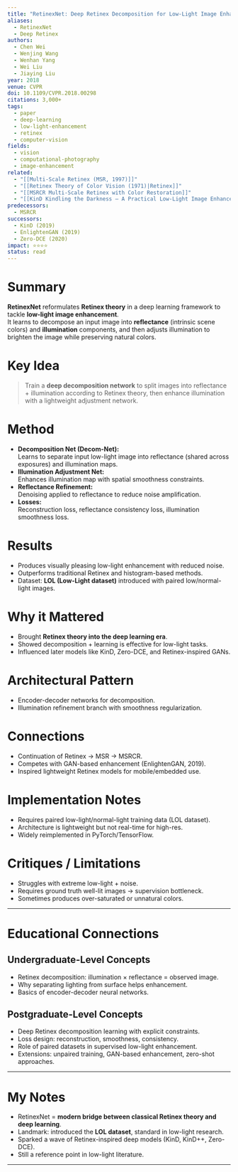 ```yaml
---
title: "RetinexNet: Deep Retinex Decomposition for Low-Light Image Enhancement (2018)"
aliases:
  - RetinexNet
  - Deep Retinex
authors:
  - Chen Wei
  - Wenjing Wang
  - Wenhan Yang
  - Wei Liu
  - Jiaying Liu
year: 2018
venue: CVPR
doi: 10.1109/CVPR.2018.00298
citations: 3,000+
tags:
  - paper
  - deep-learning
  - low-light-enhancement
  - retinex
  - computer-vision
fields:
  - vision
  - computational-photography
  - image-enhancement
related:
  - "[[Multi-Scale Retinex (MSR, 1997)]]"
  - "[[Retinex Theory of Color Vision (1971)|Retinex]]"
  - "[[MSRCR Multi-Scale Retinex with Color Restoration]]"
  - "[[KinD Kindling the Darkness — A Practical Low-Light Image Enhancer (2019)|KinD]]"
predecessors:
  - MSRCR
successors:
  - KinD (2019)
  - EnlightenGAN (2019)
  - Zero-DCE (2020)
impact: ⭐⭐⭐⭐
status: read
---
```


# Summary
**RetinexNet** reformulates **Retinex theory** in a deep learning framework to tackle **low-light image enhancement**.  
It learns to decompose an input image into **reflectance** (intrinsic scene colors) and **illumination** components, and then adjusts illumination to brighten the image while preserving natural colors.

# Key Idea
> Train a **deep decomposition network** to split images into reflectance + illumination according to Retinex theory, then enhance illumination with a lightweight adjustment network.

# Method
- **Decomposition Net (Decom-Net):**  
  Learns to separate input low-light image into reflectance (shared across exposures) and illumination maps.  
- **Illumination Adjustment Net:**  
  Enhances illumination map with spatial smoothness constraints.  
- **Reflectance Refinement:**  
  Denoising applied to reflectance to reduce noise amplification.  
- **Losses:**  
  Reconstruction loss, reflectance consistency loss, illumination smoothness loss.  

# Results
- Produces visually pleasing low-light enhancement with reduced noise.  
- Outperforms traditional Retinex and histogram-based methods.  
- Dataset: **LOL (Low-Light dataset)** introduced with paired low/normal-light images.  

# Why it Mattered
- Brought **Retinex theory into the deep learning era**.  
- Showed decomposition + learning is effective for low-light tasks.  
- Influenced later models like KinD, Zero-DCE, and Retinex-inspired GANs.  

# Architectural Pattern
- Encoder-decoder networks for decomposition.  
- Illumination refinement branch with smoothness regularization.  

# Connections
- Continuation of Retinex → MSR → MSRCR.  
- Competes with GAN-based enhancement (EnlightenGAN, 2019).  
- Inspired lightweight Retinex models for mobile/embedded use.  

# Implementation Notes
- Requires paired low-light/normal-light training data (LOL dataset).  
- Architecture is lightweight but not real-time for high-res.  
- Widely reimplemented in PyTorch/TensorFlow.  

# Critiques / Limitations
- Struggles with extreme low-light + noise.  
- Requires ground truth well-lit images → supervision bottleneck.  
- Sometimes produces over-saturated or unnatural colors.  

---

# Educational Connections

## Undergraduate-Level Concepts
- Retinex decomposition: illumination × reflectance = observed image.  
- Why separating lighting from surface helps enhancement.  
- Basics of encoder-decoder neural networks.  

## Postgraduate-Level Concepts
- Deep Retinex decomposition learning with explicit constraints.  
- Loss design: reconstruction, smoothness, consistency.  
- Role of paired datasets in supervised low-light enhancement.  
- Extensions: unpaired training, GAN-based enhancement, zero-shot approaches.  

---

# My Notes
- RetinexNet = **modern bridge between classical Retinex theory and deep learning**.  
- Landmark: introduced the **LOL dataset**, standard in low-light research.  
- Sparked a wave of Retinex-inspired deep models (KinD, KinD++, Zero-DCE).  
- Still a reference point in low-light literature.  

---
